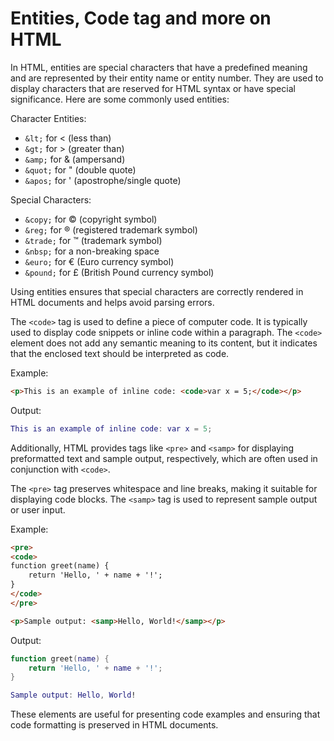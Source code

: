 # Entities, Code tag and more on HTML

In HTML, entities are special characters that have a predefined meaning and are represented by their entity name or entity number. They are used to display characters that are reserved for HTML syntax or have special significance. Here are some commonly used entities:

Character Entities:
- `&lt;` for < (less than)
- `&gt;` for > (greater than)
- `&amp;` for & (ampersand)
- `&quot;` for " (double quote)
- `&apos;` for ' (apostrophe/single quote)

Special Characters:
- `&copy;` for © (copyright symbol)
- `&reg;` for ® (registered trademark symbol)
- `&trade;` for ™ (trademark symbol)
- `&nbsp;` for a non-breaking space
- `&euro;` for € (Euro currency symbol)
- `&pound;` for £ (British Pound currency symbol)

Using entities ensures that special characters are correctly rendered in HTML documents and helps avoid parsing errors.

The `<code>` tag is used to define a piece of computer code. It is typically used to display code snippets or inline code within a paragraph. The `<code>` element does not add any semantic meaning to its content, but it indicates that the enclosed text should be interpreted as code.

Example:

```html
<p>This is an example of inline code: <code>var x = 5;</code></p>
```

Output:

```lua
This is an example of inline code: var x = 5;
```

Additionally, HTML provides tags like `<pre>` and `<samp>` for displaying preformatted text and sample output, respectively, which are often used in conjunction with `<code>`.

The `<pre>` tag preserves whitespace and line breaks, making it suitable for displaying code blocks.
The `<samp>` tag is used to represent sample output or user input.


Example:

```html
<pre>
<code>
function greet(name) {
    return 'Hello, ' + name + '!';
}
</code>
</pre>

<p>Sample output: <samp>Hello, World!</samp></p>
```

Output:

```lua
function greet(name) {
    return 'Hello, ' + name + '!';
}

Sample output: Hello, World!
```

These elements are useful for presenting code examples and ensuring that code formatting is preserved in HTML documents.